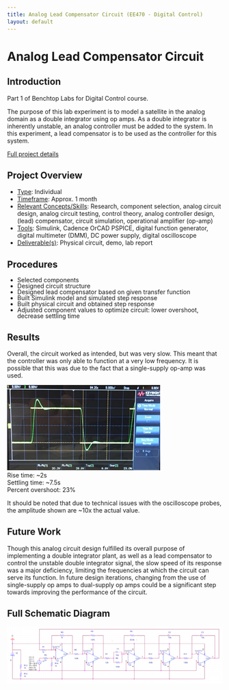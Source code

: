 ```yaml
---
title: Analog Lead Compensator Circuit (EE470 - Digital Control) 
layout: default
---
```

# Analog Lead Compensator Circuit #

## Introduction ##
<p></p>

Part 1 of Benchtop Labs for Digital Control course.

The purpose of this lab experiment is to model a satellite in the analog domain as a double integrator using op amps. As a double integrator is inherently unstable, an analog controller must be added to the system. In this experiment, a lead compensator is to be used as the controller for this system.

[Full project details](/projects/leadcompcircuit/detail)

## Project Overview ##

-  <u>Type</u>: Individual
-  <u>Timeframe</u>: Approx. 1 month
-  <u>Relevant Concepts/Skills</u>: Research, component selection, analog circuit design, analog circuit testing, control theory, analog controller design, (lead) compensator, circuit simulation, operational amplifier (op-amp)
-  <u>Tools</u>: Simulink, Cadence OrCAD PSPICE, digital function generator, digital multimeter (DMM), DC power supply, digital oscilloscope
-  <u>Deliverable(s)</u>: Physical circuit, demo, lab report
<p></p>

## Procedures ##

<ul style="list-style-type:disc;line-height:100%">
	<li>Selected components</li>
	<li>Designed circuit structure</li>
	<li>Designed lead compensator based on given transfer function</li>
	<li>Built Simulink model and simulated step response</li>
	<li>Built physical circuit and obtained step response</li>
	<li>Adjusted component values to optimize circuit: lower overshoot, decrease settling time</li></ul>
<p></p>

## Results ##

Overall, the circuit worked as intended, but was very slow. This meant that the controller was only able to function at a very low frequency. It is possible that this was due to the fact that a single-supply op-amp was used.

![](/projects/leadcompcircuit/assets/hardwareoutput.jpg) <br>
Rise time: ~2s <br>
Settling time: ~7.5s <br>
Percent overshoot: 23%

  It should be noted that due to technical issues with the oscilloscope probes, the amplitude shown are ~10x the actual value.

## Future Work ##
<p></p>

  Though this analog circuit design fulfilled its overall purpose of implementing a double integrator plant, as well as a lead compensator to control the unstable double integrator signal, the slow speed of its response was a major deficiency, limiting the frequencies at which the circuit can serve its function. In future design iterations, changing from the use of single-supply op amps to dual-supply op amps could be a significant step towards improving the performance of the circuit.
  
## Full Schematic Diagram ##
<p></p>

![](/projects/leadcompcircuit/assets/schematic.png)
